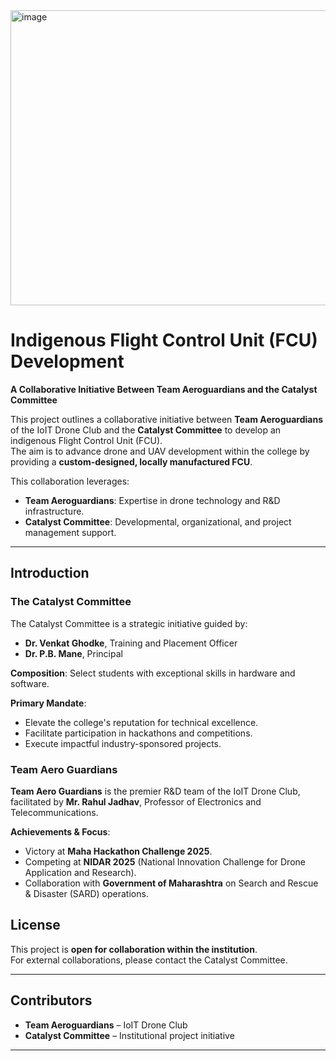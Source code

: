 <img width="580" height="472" alt="image" src="https://github.com/user-attachments/assets/07e5f51a-5438-463c-ba79-83d2b13f661f" />


# Indigenous Flight Control Unit (FCU) Development
**A Collaborative Initiative Between Team Aeroguardians and the Catalyst Committee**

This project outlines a collaborative initiative between **Team Aeroguardians** of the IoIT Drone Club and the **Catalyst Committee** to develop an indigenous Flight Control Unit (FCU).  
The aim is to advance drone and UAV development within the college by providing a **custom-designed, locally manufactured FCU**.  

This collaboration leverages:
- **Team Aeroguardians**: Expertise in drone technology and R&D infrastructure.  
- **Catalyst Committee**: Developmental, organizational, and project management support.  

---

## Introduction

### The Catalyst Committee
The Catalyst Committee is a strategic initiative guided by:
- **Dr. Venkat Ghodke**, Training and Placement Officer  
- **Dr. P.B. Mane**, Principal  

**Composition**: Select students with exceptional skills in hardware and software.  

**Primary Mandate**:
- Elevate the college's reputation for technical excellence.
- Facilitate participation in hackathons and competitions.
- Execute impactful industry-sponsored projects.

### Team Aero Guardians
**Team Aero Guardians** is the premier R&D team of the IoIT Drone Club, facilitated by **Mr. Rahul Jadhav**, Professor of Electronics and Telecommunications.  

**Achievements & Focus**:
- Victory at **Maha Hackathon Challenge 2025**.
- Competing at **NIDAR 2025** (National Innovation Challenge for Drone Application and Research).
- Collaboration with **Government of Maharashtra** on Search and Rescue & Disaster (SARD) operations.

## License
This project is **open for collaboration within the institution**.  
For external collaborations, please contact the Catalyst Committee.

---

## Contributors
- **Team Aeroguardians** – IoIT Drone Club  
- **Catalyst Committee** – Institutional project initiative  

---


